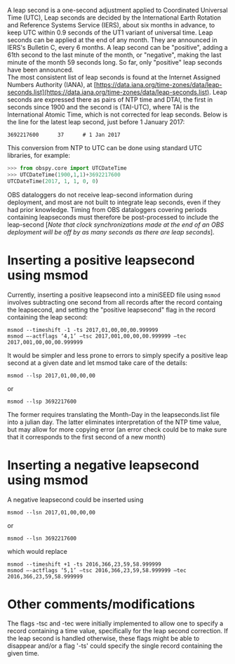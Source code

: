 A leap second is a one-second adjustment applied to Coordinated Universal Time (UTC), 
Leap seconds are decided by the International Earth Rotation and Reference Systems Service (IERS), about six months in advance, to keep UTC within 0.9 seconds of the UT1 variant of universal time.
Leap seconds can be applied at the end of any month.  They are announced in IERS's Bulletin C, every 6 months.
A leap second can be "positive", adding a 61th second to the last minute of the month, or "negative", making the last minute of the month 59 seconds long.  So far, only "positive"
leap seconds have been announced.  
The most consistent list of leap seconds is found at the Internet Assigned Numbers Authority (IANA), at [https://data.iana.org/time-zones/data/leap-seconds.list](https://data.iana.org/time-zones/data/leap-seconds.list).
Leap seconds are expressed there as pairs of NTP time and DTAI, the first in seconds since 1900 and the second is (TAI-UTC), where TAI is the International Atomic Time, which is not corrected for leap seconds.  Below is
the line for the latest leap second, just before 1 January 2017:
```
3692217600      37      # 1 Jan 2017
```
This conversion from NTP to UTC can be done using standard UTC libraries, for example:
```python
>>> from obspy.core import UTCDateTime
>>> UTCDateTime(1900,1,1)+3692217600
UTCDateTime(2017, 1, 1, 0, 0)
```

OBS dataloggers do not receive leap-second information during deployment, and most are not built to integrate leap seconds, even if they had prior knowledge.
Timing from OBS dataloggers covering periods containing leapseconds must therefore be post-processed to include the leap-second [*Note that clock synchronizations made at the end of
an OBS deployment will be off by as many seconds as there are leap seconds*].


# Inserting a positive leapsecond using msmod

Currently, inserting a positive leapsecond into a miniSEED file using `msmod` involves subtracting one second from all records after the record containg the leapsecond, and setting the "positive leapsecond" flag in the record containing the leap second:
```
msmod --timeshift -1 -ts 2017,01,00,00,00.999999
msmod –-actflags ‘4,1’ –tsc 2017,001,00,00,00.999999 –tec 2017,001,00,00,00.999999
```

It would be simpler and less prone to errors to simply specify a positive leap second at a given date and let msmod take care of the details:
```
msmod --lsp 2017,01,00,00,00
```
or
```
msmod --lsp 3692217600
```

The former requires translating the Month-Day in the leapseconds.list file into a julian day.
The latter eliminates interpretation of the NTP time value, but may allow for more copying error (an error check could be to make sure that it corresponds to the first second of a new month)

# Inserting a negative leapsecond using msmod

A negative leapsecond could be inserted using
```
msmod --lsn 2017,01,00,00,00
```
or
```
msmod --lsn 3692217600
```

which would replace
```
msmod --timeshift +1 -ts 2016,366,23,59,58.999999
msmod –-actflags ‘5,1’ –tsc 2016,366,23,59,58.999999 –tec 2016,366,23,59,58.999999
```

# Other comments/modifications
The flags -tsc and -tec were initially implemented to allow one to specify a record containing a time value, specifically for the leap second correction.  If the leap second is handled otherwise,
these flags might be able to disappear and/or a flag '-ts' could specify the single record containing the given time.
